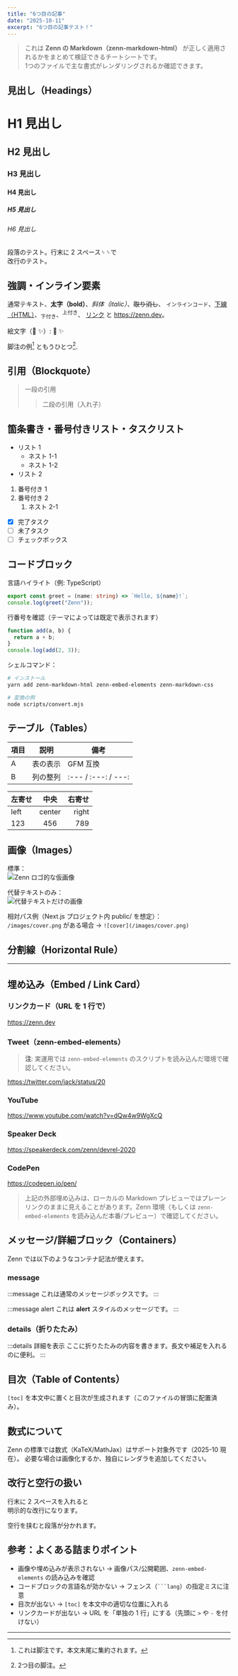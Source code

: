 ```yaml
---
title: "6つ目の記事"
date: "2025-10-11"
excerpt: "6つ目の記事テスト！"
---
```


> これは **Zenn の Markdown（zenn-markdown-html）** が正しく適用されるかをまとめて検証できるチートシートです。  
> 1つのファイルで主な書式がレンダリングされるか確認できます。


## 見出し（Headings）

# H1 見出し
## H2 見出し
### H3 見出し
#### H4 見出し
##### H5 見出し
###### H6 見出し

段落のテスト。行末に 2 スペース␠␠で  
改行のテスト。

## 強調・インライン要素

通常テキスト、**太字（bold）**、*斜体（italic）*、~~取り消し~~、
`インラインコード`、<u>下線（HTML）</u>、<sub>下付き</sub>、<sup>上付き</sup>、
[リンク](https://zenn.dev) と <https://zenn.dev>。

絵文字（:rocket: :sparkles:）: :rocket: :sparkles:

脚注の例[^1] ともうひとつ[^note].

[^1]: これは脚注です。本文末尾に集約されます。
[^note]: 2つ目の脚注。

## 引用（Blockquote）

> 一段の引用
>> 二段の引用（入れ子）

## 箇条書き・番号付きリスト・タスクリスト

- リスト 1
  - ネスト 1-1
  - ネスト 1-2
- リスト 2

1. 番号付き 1
2. 番号付き 2
   1. ネスト 2-1

- [x] 完了タスク
- [ ] 未了タスク
- [ ] チェックボックス

## コードブロック

言語ハイライト（例: TypeScript）

```ts:hello.ts
export const greet = (name: string) => `Hello, ${name}!`;
console.log(greet("Zenn"));
```

行番号を確認（テーマによっては既定で表示されます）

```js
function add(a, b) {
  return a + b;
}
console.log(add(2, 3));
```

シェルコマンド：

```bash
# インストール
yarn add zenn-markdown-html zenn-embed-elements zenn-markdown-css

# 変換の例
node scripts/convert.mjs
```

## テーブル（Tables）

| 項目 | 説明 | 備考 |
|---|---|---|
| A  | 表の表示 | GFM 互換 |
| B  | 列の整列 | :--- / :---: / ---: |

| 左寄せ | 中央 | 右寄せ |
|:--|:--:|--:|
| left | center | right |
| 123 | 456 | 789 |

## 画像（Images）

標準：  
![Zenn ロゴ的な仮画像](https://placehold.co/800x400?text=Image+800x400 "タイトル")

代替テキストのみ：  
![代替テキストだけの画像](https://placehold.co/400x200)

相対パス例（Next.js プロジェクト内 public/ を想定）：  
`/images/cover.png` がある場合 → `![cover](/images/cover.png)`

## 分割線（Horizontal Rule）

---

## 埋め込み（Embed / Link Card）

### リンクカード（URL を 1 行で）

https://zenn.dev

### Tweet（zenn-embed-elements）

> **注**: 実運用では `zenn-embed-elements` のスクリプトを読み込んだ環境で確認してください。

https://twitter.com/jack/status/20

### YouTube

https://www.youtube.com/watch?v=dQw4w9WgXcQ

### Speaker Deck

https://speakerdeck.com/zenn/devrel-2020

### CodePen

https://codepen.io/pen/

> 上記の外部埋め込みは、ローカルの Markdown プレビューではプレーンリンクのままに見えることがあります。Zenn 環境（もしくは `zenn-embed-elements` を読み込んだ本番/プレビュー）で確認してください。

## メッセージ/詳細ブロック（Containers）

Zenn では以下のようなコンテナ記法が使えます。

### message

:::message
これは通常のメッセージボックスです。
:::

:::message alert
これは **alert** スタイルのメッセージです。
:::


### details（折りたたみ）

:::details 詳細を表示
ここに折りたたみの内容を書きます。長文や補足を入れるのに便利。
:::

## 目次（Table of Contents）

`[toc]` を本文中に置くと目次が生成されます（このファイルの冒頭に配置済み）。

## 数式について

Zenn の標準では数式（KaTeX/MathJax）はサポート対象外です（2025-10 現在）。
必要な場合は画像化するか、独自にレンダラを追加してください。

## 改行と空行の扱い

行末に 2 スペースを入れると  
明示的な改行になります。

空行を挟むと段落が分かれます。

## 参考：よくある詰まりポイント

- 画像や埋め込みが表示されない → 画像パス/公開範囲、`zenn-embed-elements` の読み込みを確認
- コードブロックの言語名が効かない → フェンス（```` ```lang ````）の指定ミスに注意
- 目次が出ない → `[toc]` を本文中の適切な位置に入れる
- リンクカードが出ない → URL を「単独の 1 行」にする（先頭に `>` や `-` を付けない）

---
